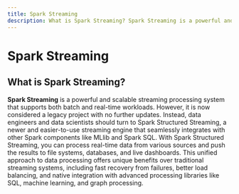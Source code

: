 ```yaml
---
title: Spark Streaming
description: What is Spark Streaming? Spark Streaming is a powerful and scalable streaming processing system that supports both batch and real-time workloads. However, it is now considered a legacy project with no further updates.
---
```


# Spark Streaming

## What is Spark Streaming?

**Spark Streaming** is a powerful and scalable streaming processing system that supports both batch and real-time workloads. However, it is now considered a legacy project with no further updates. Instead, data engineers and data scientists should turn to Spark Structured Streaming, a newer and easier-to-use streaming engine that seamlessly integrates with other Spark components like MLlib and Spark SQL. With Spark Structured Streaming, you can process real-time data from various sources and push the results to file systems, databases, and live dashboards. This unified approach to data processing offers unique benefits over traditional streaming systems, including fast recovery from failures, better load balancing, and native integration with advanced processing libraries like SQL, machine learning, and graph processing.
